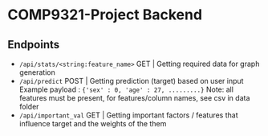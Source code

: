 # COMP9321-Project Backend

## Endpoints
 - `/api/stats/<string:feature_name>` GET | Getting required data for graph generation
 - `/api/predict` POST | Getting prediction (target) based on user input
    Example payload : `{'sex' : 0, 'age' : 27, .........}`
    Note: all features must be present, for features/column names, see csv in data folder
 - `/api/important_val` GET | Getting important factors / features that influence target and the weights of the them
